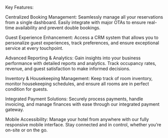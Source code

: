 Key Features:

Centralized Booking Management: Seamlessly manage all your reservations from a single dashboard. Easily integrate with major OTAs to ensure real-time availability and prevent double bookings.

Guest Experience Enhancement: Access a CRM system that allows you to personalize guest experiences, track preferences, and ensure exceptional service at every touchpoint.

Advanced Reporting & Analytics: Gain insights into your business performance with detailed reports and analytics. Track occupancy rates, revenue, and guest satisfaction to make informed decisions.

Inventory & Housekeeping Management: Keep track of room inventory, monitor housekeeping schedules, and ensure all rooms are in perfect condition for guests.

Integrated Payment Solutions: Securely process payments, handle invoicing, and manage finances with ease through our integrated payment gateway.

Mobile Accessibility: Manage your hotel from anywhere with our fully responsive mobile interface. Stay connected and in control, whether you’re on-site or on the go.
